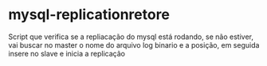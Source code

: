 # mysql-replicationretore
Script que verifica se a repliacação do mysql está rodando, se não estiver, vai buscar no master o nome do arquivo log binario e a posição, em seguida insere no slave e inicia a replicação
